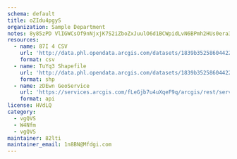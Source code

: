```yaml
---
schema: default
title: oZIdu4pgyS 
organization: Sample Department 
notes: 8y85zPD VlIGWCsOf9nNjxjK7S2iZboZxJuulO6d1BCWpidLvN6BPmh2HUs0era3ctIS7k5AEETQXnYMtMRGqJhy301gep FDAo4 
resources:
  - name: 87I 4 CSV
    url: 'http://data.phl.opendata.arcgis.com/datasets/1839b35258604422b0b520cbb668df0d_0.csv'
    format: csv
  - name: TuYq3 Shapefile
    url: 'http://data.phl.opendata.arcgis.com/datasets/1839b35258604422b0b520cbb668df0d_0.zip'
    format: shp
  - name: zDEwn GeoService
    url: 'https://services.arcgis.com/fLeGjb7u4uXqeF9q/arcgis/rest/services/Air_Monitoring_Stations/FeatureServer/0/query'
    format: api
license: HVdLQ 
category:
  - vgQVS 
  - W4Nfm 
  - vgQVS 
maintainer: 82lti  
maintainer_email: 1n8BN@Mfdgi.com
---
```

